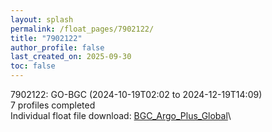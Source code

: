 ```yaml
---
layout: splash
permalink: /float_pages/7902122/
title: "7902122"
author_profile: false
last_created_on: 2025-09-30
toc: false
---
```

 
7902122: GO-BGC (2024-10-19T02:02 to 2024-12-19T14:09)\
7 profiles completed\
Individual float file download: [BGC_Argo_Plus_Global](https://ftp.soest.hawaii.edu/bgc_argo_plus/Individual_Floats/outliers_removed/7902122_Sprof_processed.nc)\
